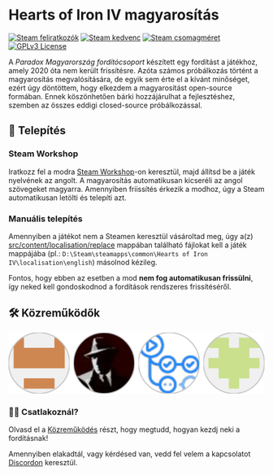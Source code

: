 # Hearts of Iron IV magyarosítás

[![Steam feliratkozók](https://img.shields.io/steam/subscriptions/3281592737?label=Steam-feliratkozók)](https://steamcommunity.com/sharedfiles/filedetails/?id=3281592737)
[![Steam kedvenc](https://img.shields.io/steam/favorites/3281592737?label=Steam-kedvenc)](https://steamcommunity.com/sharedfiles/filedetails/?id=3281592737)
[![Steam csomagméret](https://img.shields.io/steam/size/3281592737?label=Steam-csomagméret)](https://steamcommunity.com/sharedfiles/filedetails/?id=3281592737)
[![GPLv3 License](https://img.shields.io/badge/License-GPL%20v3-yellow.svg)](https://opensource.org/licenses/)

A _Paradox Magyarország fordítócsoport_ készített egy fordítást a játékhoz, amely 2020 óta nem került frissítésre.
Azóta számos próbálkozás történt a magyarosítás megvalósítására, de egyik sem érte el a kívánt minőséget, ezért úgy döntöttem, hogy elkezdem a magyarosítást open-source formában. Ennek köszönhetően bárki hozzájárulhat a fejlesztéshez, szemben az összes eddigi closed-source próbálkozással.

## 🚀 Telepítés

### Steam Workshop

Iratkozz fel a modra [Steam Workshop](https://steamcommunity.com/sharedfiles/filedetails/?id=3281592737)-on keresztül, majd állítsd be a játék nyelvének az angolt. A magyarosítás automatikusan kicseréli az angol szövegeket magyarra. Amennyiben friissítés érkezik a modhoz, úgy a Steam automatikusan letölti és telepíti azt.

### Manuális telepítés

Amennyiben a játékot nem a Steamen keresztül vásároltad meg, úgy a(z) [src/content/localisation/replace](src/content/localisation/replace) mappában található fájlokat kell a játék mappájába (pl.: `D:\Steam\steamapps\common\Hearts of Iron IV\localisation\english`) másolnod kézileg.

Fontos, hogy ebben az esetben a mod __nem fog automatikusan frissülni__, így neked kell gondoskodnod a fordítások rendszeres frissítéséről.

## 🛠 Közreműködők

[![Contributors](.github/assets/contributors.svg)](https://github.com/rkorom/hoi4-hun/graphs/contributors)

 
### 👩‍💻 Csatlakoznál?

Olvasd el a [Közreműködés](CONTRIBUTING.md) részt, hogy megtudd, hogyan kezdj neki a fordításnak!

Amennyiben elakadtál, vagy kérdésed van, vedd fel velem a kapcsolatot [Discordon](https://discord.gg/NcptrNxQAp) keresztül.

